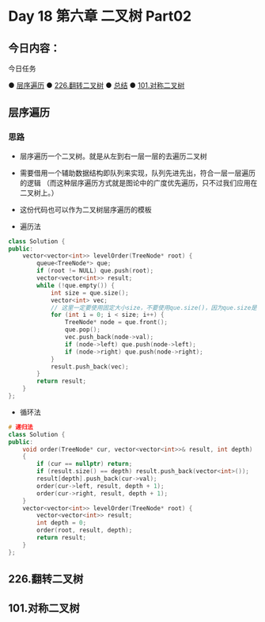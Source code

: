 # Day 18 第六章 二叉树 Part02

## 今日内容： 

今日任务

● [层序遍历](https://programmercarl.com/0102.%E4%BA%8C%E5%8F%89%E6%A0%91%E7%9A%84%E5%B1%82%E5%BA%8F%E9%81%8D%E5%8E%86.html#_102-%E4%BA%8C%E5%8F%89%E6%A0%91%E7%9A%84%E5%B1%82%E5%BA%8F%E9%81%8D%E5%8E%86)
● [226.翻转二叉树](https://programmercarl.com/0226.%E7%BF%BB%E8%BD%AC%E4%BA%8C%E5%8F%89%E6%A0%91.html#%E7%AE%97%E6%B3%95%E5%85%AC%E5%BC%80%E8%AF%BE)
● [总结](https://programmercarl.com/%E5%91%A8%E6%80%BB%E7%BB%93/20200927%E4%BA%8C%E5%8F%89%E6%A0%91%E5%91%A8%E6%9C%AB%E6%80%BB%E7%BB%93.html#%E5%91%A8%E5%85%AD)
● [101.对称二叉树](https://programmercarl.com/0101.%E5%AF%B9%E7%A7%B0%E4%BA%8C%E5%8F%89%E6%A0%91.html)

## 层序遍历
### 思路
- 层序遍历一个二叉树。就是从左到右一层一层的去遍历二叉树
- 需要借用一个辅助数据结构即队列来实现，队列先进先出，符合一层一层遍历的逻辑 （而这种层序遍历方式就是图论中的广度优先遍历，只不过我们应用在二叉树上。）

- 这份代码也可以作为二叉树层序遍历的模板
- 遍历法
```cpp
class Solution {
public:
    vector<vector<int>> levelOrder(TreeNode* root) {
        queue<TreeNode*> que;
        if (root != NULL) que.push(root);
        vector<vector<int>> result;
        while (!que.empty()) {
            int size = que.size();
            vector<int> vec;
            // 这里一定要使用固定大小size，不要使用que.size()，因为que.size是不断变化的
            for (int i = 0; i < size; i++) {
                TreeNode* node = que.front();
                que.pop();
                vec.push_back(node->val);
                if (node->left) que.push(node->left);
                if (node->right) que.push(node->right);
            }
            result.push_back(vec);
        }
        return result;
    }
};
```

- 循环法
```cpp
# 递归法
class Solution {
public:
    void order(TreeNode* cur, vector<vector<int>>& result, int depth)
    {
        if (cur == nullptr) return;
        if (result.size() == depth) result.push_back(vector<int>());
        result[depth].push_back(cur->val);
        order(cur->left, result, depth + 1);
        order(cur->right, result, depth + 1);
    }
    vector<vector<int>> levelOrder(TreeNode* root) {
        vector<vector<int>> result;
        int depth = 0;
        order(root, result, depth);
        return result;
    }
};
```
  
## 226.翻转二叉树


## 101.对称二叉树
